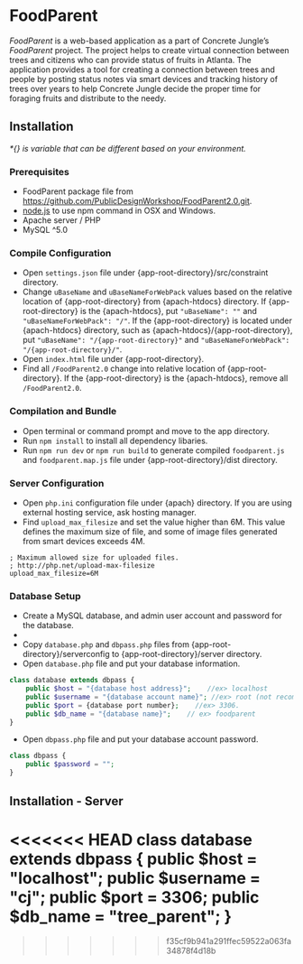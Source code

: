 # FoodParent
_FoodParent_ is a web-based application as a part of Concrete Jungle’s _FoodParent_ project. The project helps to create virtual connection between trees and citizens who can provide status of fruits in Atlanta. The application provides a tool for creating a connection between trees and people by posting status notes via smart devices and tracking history of trees over years to help Concrete Jungle decide the proper time for foraging fruits and distribute to the needy.

## Installation
_*{} is variable that can be different based on your environment._

### Prerequisites
* FoodParent package file from https://github.com/PublicDesignWorkshop/FoodParent2.0.git.
* [node.js](https://nodejs.org/en/) to use npm command in OSX and Windows.
* Apache server / PHP
* MySQL ^5.0

### Compile Configuration
* Open `settings.json` file under {app-root-directory}/src/constraint directory.
* Change `uBaseName` and `uBaseNameForWebPack` values based on the relative location of {app-root-directory} from {apach-htdocs} directory. If {app-root-directory} is the {apach-htdocs}, put `"uBaseName": ""` and `"uBaseNameForWebPack": "/"`. If the {app-root-directory} is located under {apach-htdocs} directory, such as {apach-htdocs}/{app-root-directory}, put `"uBaseName": "/{app-root-directory}"` and `"uBaseNameForWebPack": "/{app-root-directory}/"`.
* Open `index.html` file under {app-root-directory}.
* Find all `/FoodParent2.0` change into relative location of {app-root-directory}. If the {app-root-directory} is the {apach-htdocs}, remove all `/FoodParent2.0`.

### Compilation and Bundle
* Open terminal or command prompt and move to the app directory.
* Run `npm install` to install all dependency libaries.
* Run `npm run dev` or `npm run build` to generate compiled `foodparent.js` and `foodparent.map.js` file under {app-root-directory}/dist directory.

### Server Configuration
* Open `php.ini` configuration file under {apach} directory. If you are using external hosting service, ask hosting manager.
* Find `upload_max_filesize` and set the value higher than 6M. This value defines the maximum size of file, and some of image files generated from smart devices exceeds 4M.
```
; Maximum allowed size for uploaded files.
; http://php.net/upload-max-filesize
upload_max_filesize=6M
```

### Database Setup
* Create a MySQL database, and admin user account and password for the database.
* 
* Copy `database.php` and `dbpass.php` files from {app-root-directory}/serverconfig to {app-root-directory}/server directory.
* Open `database.php` file and put your database information.
```php
class database extends dbpass {
    public $host = "{database host address}";    //ex> localhost
    public $username = "{database account name}"; //ex> root (not recommended)
    public $port = {database port number};    //ex> 3306.
    public $db_name = "{database name}";    // ex> foodparent
}
```
* Open `dbpass.php` file and put your database account password.
```php
class dbpass {
    public $password = "";
}
```
## Installation - Server

<<<<<<< HEAD
  class database extends dbpass {
    public $host = "localhost";
    public $username = "cj";
    public $port = 3306;
    public $db_name = "tree_parent";
  }
=======
>>>>>>> f35cf9b941a291ffec59522a063fa34878f4d18b
